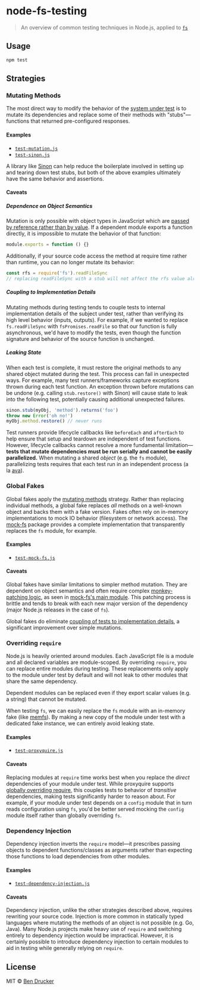 # node-fs-testing

> An overview of common testing techniques in Node.js, applied to [`fs`](https://nodejs.org/api/fs.html)

## Usage

```sh
npm test
```

## Strategies

### Mutating Methods

The most direct way to modify the behavior of the [system under test](http://xunitpatterns.com/SUT.html) is to mutate its dependencies and replace some of their methods with "stubs"—functions that returned pre-configured responses.

#### Examples

* [`test-mutation.js`](test-mutation.js)
* [`test-sinon.js`](test-sinon.js)

A library like [Sinon](https://sinonjs.org) can help reduce the boilerplate involved in setting up and tearing down test stubs, but both of the above examples ultimately have the same behavior and assertions.

#### Caveats

##### Dependence on Object Semantics

Mutation is only possible with object types in JavaScript which are [passed by reference rather than by value](https://codeburst.io/explaining-value-vs-reference-in-javascript-647a975e12a0). If a dependent module exports a function directly, it is impossible to mutate the behavior of that function:

```js
module.exports = function () {}
```

Additionally, if your source code access the method at require time rather than runtime, you can no longer mutate its behavior:

```js
const rfs = require('fs').readFileSync
// replacing readFileSync with a stub will not affect the rfs value already assigned
```

##### Coupling to Implementation Details

Mutating methods during testing tends to couple tests to internal implementation details of the subject under test, rather than verifying its high level behavior (inputs, outputs). For example, if we wanted to replace `fs.readFileSync` with `fsPromises.readFile` so that our function is fully asynchronous, we'd have to modify the tests, even though the function signature and behavior of the source function is unchanged.

##### Leaking State

When each test is complete, it must restore the original methods to any shared object mutated during the test. This process can fail in unexpected ways. For example, many test runners/frameworks capture exceptions thrown during each test function. An exception thrown before mutations can be undone (e.g. calling `stub.restore()` with Sinon) will cause state to leak into the following test, potentially causing additional unexpected failures. 

```js
sinon.stub(myObj, 'method').returns('foo')
throw new Error('oh no!')
myObj.method.restore() // never runs
```

Test runners provide lifecycle callbacks like `beforeEach` and `afterEach` to help ensure that setup and teardown are independent of test functions. However, lifecycle callbacks cannot resolve a more fundamental limitation—**tests that mutate dependencies must be run serially and cannot be easily parallelized.** When mutating a shared _object_ (e.g. the `fs` module), parallelizing tests requires that each test run in an independent process (a la [ava](https://github.com/avajs/ava)). 

### Global Fakes

Global fakes apply the [mutating methods](#mutating-methods) strategy. Rather than replacing individual methods, a global fake replaces _all_ methods on a well-known object and backs them with a fake version. Fakes often rely on in-memory implementations to mock IO behavior (filesystem or network access). The [mock-fs](https://github.com/tschaub/mock-fs) package provides a complete implementation that transparently replaces the `fs` module, for example.

#### Examples

* [`test-mock-fs.js`](test-mock-fs.js)

#### Caveats

Global fakes have similar limitations to simpler method mutation. They are dependent on object semantics and often require complex [monkey-patching logic](https://en.wikipedia.org/wiki/Monkey_patch#Definitions), as seen in [mock-fs's main module](https://github.com/tschaub/mock-fs/blob/master/lib/index.js). This patching process is brittle and tends to break with each new major version of the dependency (major Node.js releases in the case of `fs`).

Global fakes do eliminate [coupling of tests to implementation details](#coupling-to-implementation-details), a significant improvement over simple mutations.

### Overriding `require`

Node.js is heavily oriented around modules. Each JavaScript file is a module and all declared variables are module-scoped. By overriding `require`, you can replace entire modules during testing. These replacements only apply to the module under test by default and will not leak to other modules that share the same dependency.

Dependent modules can be replaced even if they export scalar values (e.g. a string) that cannot be mutated.

When testing `fs`, we can easily replace the `fs` module with an in-memory fake (like [memfs](https://github.com/streamich/memfs)). By making a new copy of the module under test with a dedicated fake instance, we can entirely avoid leaking state.

#### Examples

* [`test-proxyquire.js`](test-proxyquire.js)

#### Caveats

Replacing modules at `require` time works best when you replace the _direct_ dependencies of your module under test. While proxyquire supports [globally overriding require](https://github.com/thlorenz/proxyquire#globally-override-require), this couples tests to behavior of _transitive_ dependencies, making tests significantly harder to reason about. For example, if your module under test depends on a `config` module that in turn reads configuration using `fs`, you'd be better served mocking the `config` module itself rather than globally overriding `fs`.

### Dependency Injection

Dependency injection inverts the `require` model—it prescribes passing objects to dependent functions/classes as arguments rather than expecting those functions to load dependencies from other modules. 

#### Examples

* [`test-dependency-injection.js`](test-dependency-injection.js)

#### Caveats

Dependency injection, unlike the other strategies described above, requires rewriting your source code. Injection is more common in statically typed languages where mutating the methods of an object is not possible (e.g. Go, Java). Many Node.js projects make heavy use of `require` and switching entirely to dependency injection would be impractical. However, it is certainly possible to introduce dependency injection to certain modules to aid in testing while generally relying on `require`.

## License

MIT © [Ben Drucker](http://bendrucker.me)
